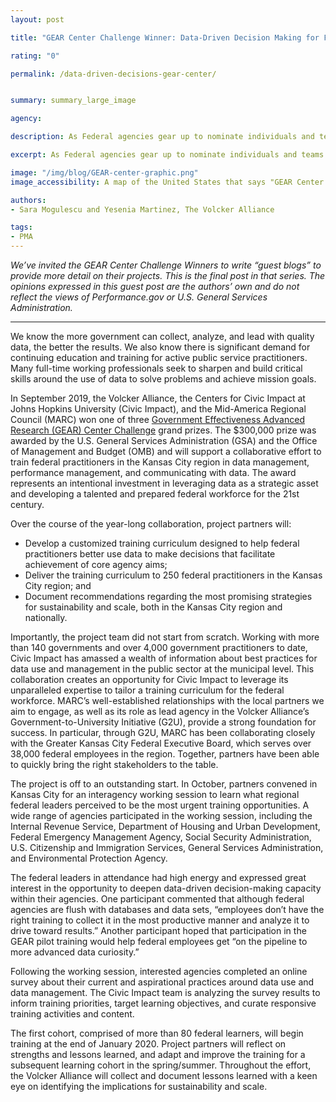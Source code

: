 ```yaml
---
layout: post

title: "GEAR Center Challenge Winner: Data-Driven Decision Making for Federal Impact"

rating: "0"

permalink: /data-driven-decisions-gear-center/


summary: summary_large_image

agency:

description: As Federal agencies gear up to nominate individuals and teams for the next round of Gears of Government Awards, join us in looking back at a 2019 winning team from the Volcker Alliance.

excerpt: As Federal agencies gear up to nominate individuals and teams for the next round of Gears of Government Awards, join us in looking back at a 2019 winning team from the Volcker Alliance.

image: "/img/blog/GEAR-center-graphic.png"
image_accessibility: A map of the United States that says "GEAR Center Challenge Winners."

authors:
- Sara Mogulescu and Yesenia Martinez, The Volcker Alliance

tags:
- PMA
---
```


*We’ve invited the GEAR Center Challenge Winners to write “guest blogs” to provide more detail on their projects. This is the final post in that series. The opinions expressed in this guest post are the authors’ own and do not reflect the views of Performance.gov or U.S. General Services Administration.*

<hr color="black">

We know the more government can collect, analyze, and lead with quality data, the better the results. We also know there is significant demand for continuing education and training for active public service practitioners. Many full-time working professionals seek to sharpen and build critical skills around the use of data to solve problems and achieve mission goals.

In September 2019, the Volcker Alliance, the Centers for Civic Impact at Johns Hopkins University (Civic Impact), and the Mid-America Regional Council (MARC) won one of three [Government Effectiveness Advanced Research (GEAR) Center Challenge](https://www.performance.gov/GEARcenter/) grand prizes. The $300,000 prize was awarded by the U.S. General Services Administration (GSA) and the Office of Management and Budget (OMB) and will support a collaborative effort to train federal practitioners in the Kansas City region in data management, performance management, and communicating with data. The award represents an intentional investment in leveraging data as a strategic asset and developing a talented and prepared federal workforce for the 21st century.

Over the course of the year-long collaboration, project partners will:
- Develop a customized training curriculum designed to help federal practitioners better use data to make decisions that facilitate achievement of core agency aims;
- Deliver the training curriculum to 250 federal practitioners in the Kansas City region; and
- Document recommendations regarding the most promising strategies for sustainability and scale, both in the Kansas City region and nationally.

Importantly, the project team did not start from scratch. Working with more than 140 governments and over 4,000 government practitioners to date, Civic Impact has amassed a wealth of information about best practices for data use and management in the public sector at the municipal level. This collaboration creates an opportunity for Civic Impact to leverage its unparalleled expertise to tailor a training curriculum for the federal workforce. MARC’s well-established relationships with the local partners we aim to engage, as well as its role as lead agency in the Volcker Alliance’s Government-to-University Initiative (G2U), provide a strong foundation for success. In particular, through G2U, MARC has been collaborating closely with the Greater Kansas City Federal Executive Board, which serves over 38,000 federal employees in the region. Together, partners have been able to quickly bring the right stakeholders to the table.

The project is off to an outstanding start. In October, partners convened in Kansas City for an interagency working session to learn what regional federal leaders perceived to be the most urgent training opportunities. A wide range of agencies participated in the working session, including the Internal Revenue Service, Department of Housing and Urban Development, Federal Emergency Management Agency, Social Security Administration, U.S. Citizenship and Immigration Services, General Services Administration, and Environmental Protection Agency.

The federal leaders in attendance had high energy and expressed great interest in the opportunity to deepen data-driven decision-making capacity within their agencies. One participant commented that although federal agencies are flush with databases and data sets, “employees don’t have the right training to collect it in the most productive manner and analyze it to drive toward results.” Another participant hoped that participation in the GEAR pilot training would help federal employees get “on the pipeline to more advanced data curiosity.”

Following the working session, interested agencies completed an online survey about their current and aspirational practices around data use and data management. The Civic Impact team is analyzing the survey results to inform training priorities, target learning objectives, and curate responsive training activities and content.

The first cohort, comprised of more than 80 federal learners, will begin training at the end of January 2020. Project partners will reflect on strengths and lessons learned, and adapt and improve the training for a subsequent learning cohort in the spring/summer. Throughout the effort, the Volcker Alliance will collect and document lessons learned with a keen eye on identifying the implications for sustainability and scale.
